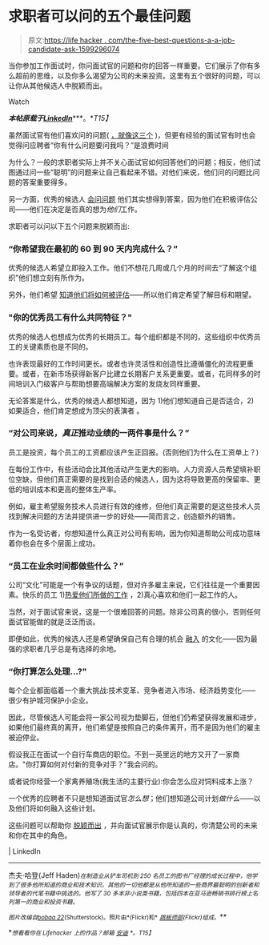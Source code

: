 # 求职者可以问的五个最佳问题

> 原文:[https://life hacker . com/the-five-best-questions-a-a-job-candidate-ask-1599296074](https://lifehacker.com/the-five-best-questions-a-job-candidate-can-ask-1599296074)

当你参加工作面试时，你问面试官的问题和你的回答一样重要。它们展示了你有多么超前的思维，以及你多么渴望为公司的未来投资。这里有五个很好的问题，可以让你从其他候选人中脱颖而出。

Watch

***本帖原载于***[***LinkedIn***](https://www.linkedin.com/today/post/article/20140623123921-20017018-the-5-best-questions-a-job-candidate-can-ask)***。**T15】*

虽然面试官有他们喜欢问的问题( [，就像这三个](http://www.inc.com/jeff-haden/3-interview-questions-that-reveal-everything.html) )，但更有经验的面试官有时也会觉得问应聘者“你有什么问题要问我吗？”是浪费时间

为什么？一般的求职者实际上并不关心面试官如何回答他们的问题；相反，他们试图通过问一些“聪明”的问题来让自己看起来不错。对他们来说，他们问的问题比问题的答案重要得多。

另一方面，优秀的候选人 [会问问题](https://lifehacker.com/the-five-basic-questions-interviewers-really-want-you-t-1501098052) 他们其实想得到答案，因为他们在积极评估公司——他们在决定是否真的想为*他们*工作。

求职者可以问以下五个问题来脱颖而出:

### “你希望我在最初的 60 到 90 天内完成什么？”

优秀的候选人希望立即投入工作。他们不想花几周或几个月的时间去“了解这个组织”他们想立刻有所作为。

另外，他们希望 [知道他们将如何被评估](http://www.inc.com/jeff-haden/performance-evaluations-manage-employee-emotions.html)——所以他们肯定希望了解目标和期望。

### "你的优秀员工有什么共同特征？"

优秀的候选人也想成为优秀的长期员工。每个组织都是不同的，这些组织中优秀员工的关键素质也是不同的。

也许表现最好的工作时间更长。或者也许灵活性和创造性比遵循僵化的流程更重要。或者，在新市场获得新客户比建立长期客户关系更重要。或者，花同样多的时间培训入门级客户与帮助想要高端解决方案的发烧友同样重要。

无论答案是什么，优秀的候选人都想知道，因为 1)他们想知道自己是否适合，2)如果适合，他们肯定想成为顶尖的表演者 。

### “对公司来说，*真正*推动业绩的一两件事是什么？”

员工是投资，每个员工的工资都应该产生正回报。(否则他们为什么在工资单上？)

在每份工作中，有些活动会比其他活动产生更大的影响。人力资源人员希望填补职位空缺，但他们真正需要的是找到合适的候选人，因为这将导致更高的保留率、更低的培训成本和更高的整体生产率。

例如，雇主希望服务技术人员进行有效的维修，但他们真正需要的是这些技术人员找到解决问题的方法并提供进一步的好处——简而言之，创造额外的销售。

作为一名受访者，你想知道什么真正对公司有影响，因为你知道帮助公司成功意味着你也会在多个层面上成功。

### “员工在业余时间都做些什么？”

公司“文化”可能是一个有争议的话题，但对许多雇主来说，它们往往是一个重要因素。快乐的员工 1)[热爱他们所做的工作](http://www.inc.com/jeff-haden/15-revealing-signs-you-genuinely-love-what-you-do.html) ，2)真心喜欢和他们一起工作的人。

当然，对于面试官来说，这是一个很难回答的问题。除非公司真的很小，否则任何面试官能做的就是泛泛而谈。

即便如此，优秀的候选人还是希望确保自己有合理的机会 [融入](http://www.inc.com/jeff-haden/the-mission-statement-by-which-all-others-should-be-judged.html) 的文化——因为最强的求职者几乎总是有选择的余地。

### “你打算怎么处理...?"

每个企业都面临着一个重大挑战:技术变革、竞争者进入市场、经济趋势变化——很少有护城河保护小企业。

因此，尽管候选人可能会将一家公司视为垫脚石，但他们仍希望获得发展和进步，如果他们最终真的离开，他们希望是按照自己的条件离开，而不是因为他们的雇主被迫停业。

假设我正在面试一个自行车商店的职位。不到一英里远的地方又开了一家商店。"你打算如何对付新的竞争对手？"我会问的。

或者说你经营一个家禽养殖场(我生活的主要行业):你会怎么应对饲料成本上涨？

一个优秀的应聘者不只是想知道面试官*怎么想*；他们想知道公司计划*做什么*——以及他们将如何融入这些计划。

这些问题可以帮助你 [脱颖而出](https://lifehacker.com/bring-three-key-stories-with-you-to-your-next-job-inter-761573855) ，并向面试官展示你是认真的，你清楚公司的未来和你在其中的角色。

| LinkedIn

* * *

杰夫·哈登(Jeff Haden)<small>*在制造业从铲车司机到 250 名员工的图书厂经理的成长过程中，他学到了很多他所知道的商业和技术知识。其他的一切他都是从他所知道的一些商界最聪明的创新者和领导者的代笔书籍*</small>[<small></small>](http://www.blackbirdinc.com/)*<small>*中挑选的。他写了 30 多本非小说类书籍，包括四本在亚马逊畅销书排行榜上名列第一的商业和投资书籍。*</small>*

*<small>*图片改编自*</small>[<small>*bobaa 22*</small>](http://www.shutterstock.com/pic.mhtml?id=193806773&src=id)<small>*(Shutterstock)。照片由*</small>[<small></small>](https://www.flickr.com/photos/mdgovpics/8157676892)*<small>*(Flickr)和*</small> [<small>*跳板师部*</small>](https://www.flickr.com/photos/gangplankhq/5590137505)<small>*(Flickr)组成。*</small>**

**<small>*想看看你在 Lifehacker 上的作品？邮箱*</small> [<small>*安迪*</small>](mailto:andy@lifehacker.com) <small>*。*T15】</small>**